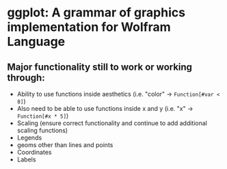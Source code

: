 # ggplot: A grammar of graphics implementation for Wolfram Language


## Major functionality still to work or working through:

- Ability to use functions inside aesthetics (i.e. "color" -> `Function[#var < 8]`)
- Also need to be able to use functions inside x and y (i.e. "x" -> `Function[#x * 5]`)
- Scaling (ensure correct functionality and continue to add additional scaling functions)
- Legends
- geoms other than lines and points
- Coordinates
- Labels
